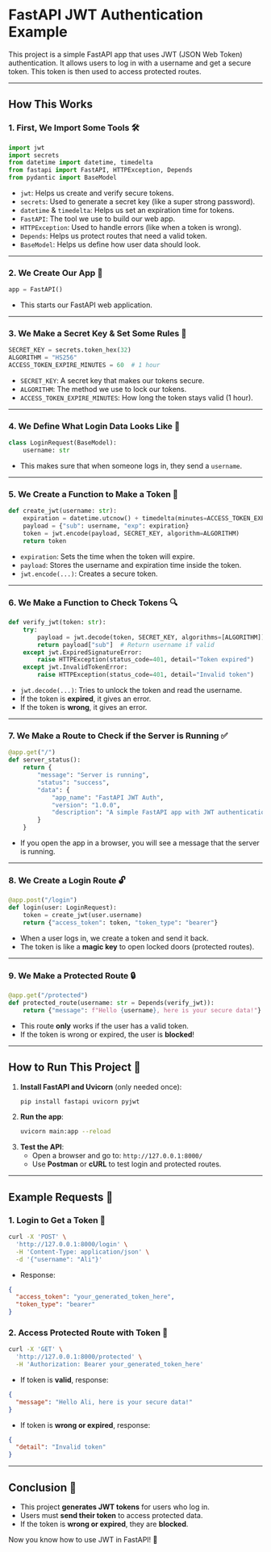 # FastAPI JWT Authentication Example

This project is a simple FastAPI app that uses JWT (JSON Web Token) authentication. It allows users to log in with a username and get a secure token. This token is then used to access protected routes.

---

## How This Works

### 1. **First, We Import Some Tools** 🛠️

```python
import jwt
import secrets
from datetime import datetime, timedelta
from fastapi import FastAPI, HTTPException, Depends
from pydantic import BaseModel
```

- `jwt`: Helps us create and verify secure tokens.
- `secrets`: Used to generate a secret key (like a super strong password).
- `datetime` & `timedelta`: Helps us set an expiration time for tokens.
- `FastAPI`: The tool we use to build our web app.
- `HTTPException`: Used to handle errors (like when a token is wrong).
- `Depends`: Helps us protect routes that need a valid token.
- `BaseModel`: Helps us define how user data should look.

---

### 2. **We Create Our App** 🚀
```python
app = FastAPI()
```
- This starts our FastAPI web application.

---

### 3. **We Make a Secret Key & Set Some Rules** 🔑
```python
SECRET_KEY = secrets.token_hex(32)  
ALGORITHM = "HS256"
ACCESS_TOKEN_EXPIRE_MINUTES = 60  # 1 hour
```
- `SECRET_KEY`: A secret key that makes our tokens secure.
- `ALGORITHM`: The method we use to lock our tokens.
- `ACCESS_TOKEN_EXPIRE_MINUTES`: How long the token stays valid (1 hour).

---

### 4. **We Define What Login Data Looks Like** 👤
```python
class LoginRequest(BaseModel):
    username: str
```
- This makes sure that when someone logs in, they send a `username`.

---

### 5. **We Create a Function to Make a Token** 🔐
```python
def create_jwt(username: str):
    expiration = datetime.utcnow() + timedelta(minutes=ACCESS_TOKEN_EXPIRE_MINUTES)
    payload = {"sub": username, "exp": expiration}
    token = jwt.encode(payload, SECRET_KEY, algorithm=ALGORITHM)
    return token
```
- `expiration`: Sets the time when the token will expire.
- `payload`: Stores the username and expiration time inside the token.
- `jwt.encode(...)`: Creates a secure token.

---

### 6. **We Make a Function to Check Tokens** 🔍
```python
def verify_jwt(token: str):
    try:
        payload = jwt.decode(token, SECRET_KEY, algorithms=[ALGORITHM])
        return payload["sub"]  # Return username if valid
    except jwt.ExpiredSignatureError:
        raise HTTPException(status_code=401, detail="Token expired")
    except jwt.InvalidTokenError:
        raise HTTPException(status_code=401, detail="Invalid token")
```
- `jwt.decode(...)`: Tries to unlock the token and read the username.
- If the token is **expired**, it gives an error.
- If the token is **wrong**, it gives an error.

---

### 7. **We Make a Route to Check if the Server is Running** ✅
```python
@app.get("/")
def server_status():
    return {
        "message": "Server is running",
        "status": "success",
        "data": {
            "app_name": "FastAPI JWT Auth",
            "version": "1.0.0",
            "description": "A simple FastAPI app with JWT authentication"
        }
    }
```
- If you open the app in a browser, you will see a message that the server is running.

---

### 8. **We Create a Login Route** 🔓
```python
@app.post("/login")
def login(user: LoginRequest):
    token = create_jwt(user.username)
    return {"access_token": token, "token_type": "bearer"}
```
- When a user logs in, we create a token and send it back.
- The token is like a **magic key** to open locked doors (protected routes).

---

### 9. **We Make a Protected Route** 🔒
```python
@app.get("/protected")
def protected_route(username: str = Depends(verify_jwt)):
    return {"message": f"Hello {username}, here is your secure data!"}
```
- This route **only** works if the user has a valid token.
- If the token is wrong or expired, the user is **blocked**!

---

## How to Run This Project 🏃

1. **Install FastAPI and Uvicorn** (only needed once):
   ```sh
   pip install fastapi uvicorn pyjwt
   ```
2. **Run the app**:
   ```sh
   uvicorn main:app --reload
   ```
3. **Test the API**:
   - Open a browser and go to: `http://127.0.0.1:8000/`
   - Use **Postman** or **cURL** to test login and protected routes.

---

## Example Requests 📡

### 1. **Login to Get a Token** 🪪
```sh
curl -X 'POST' \
  'http://127.0.0.1:8000/login' \
  -H 'Content-Type: application/json' \
  -d '{"username": "Ali"}'
```
- Response:
```json
{
  "access_token": "your_generated_token_here",
  "token_type": "bearer"
}
```

### 2. **Access Protected Route with Token** 🔑
```sh
curl -X 'GET' \
  'http://127.0.0.1:8000/protected' \
  -H 'Authorization: Bearer your_generated_token_here'
```
- If token is **valid**, response:
```json
{
  "message": "Hello Ali, here is your secure data!"
}
```
- If token is **wrong or expired**, response:
```json
{
  "detail": "Invalid token"
}
```

---

## Conclusion 🎉

- This project **generates JWT tokens** for users who log in.
- Users must **send their token** to access protected data.
- If the token is **wrong or expired**, they are **blocked**.

Now you know how to use JWT in FastAPI! 🚀

